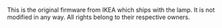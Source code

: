 This is the original firmware from IKEA which ships with the lamp.
It is not modified in any way.
All rights belong to their respective owners.

